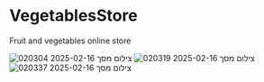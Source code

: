 # VegetablesStore
Fruit and vegetables online store

![צילום מסך 2025-02-16 020304](https://github.com/user-attachments/assets/6f192836-588f-4571-a543-ef9cbbd1a144)
![צילום מסך 2025-02-16 020319](https://github.com/user-attachments/assets/4a6bd1e3-1205-4bde-a9ee-3b3576060f7c)
![צילום מסך 2025-02-16 020337](https://github.com/user-attachments/assets/4d4005ba-61b2-4cdd-abed-aa340dc67834)

